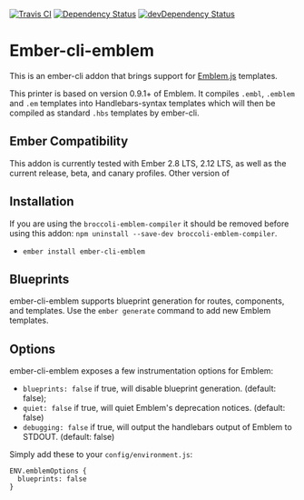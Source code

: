 [![Travis CI](https://travis-ci.org/fizmo/ember-cli-emblem.svg?branch=master)](https://travis-ci.org/fizmo/ember-cli-emblem)
[![Dependency Status](https://david-dm.org/fizmo/ember-cli-emblem.svg?style=flat)](https://david-dm.org/vestorly/ember-cli-emblem)
[![devDependency Status](https://david-dm.org/fizmo/ember-cli-emblem/dev-status.svg?style=flat)](https://david-dm.org/vestorly/ember-cli-emblem#info=devDependencies)

# Ember-cli-emblem

This is an ember-cli addon that brings support for
[Emblem.js](http://emblemjs.com) templates.

This printer is based on version 0.9.1+ of Emblem. It compiles `.embl`,
`.emblem` and `.em` templates into Handlebars-syntax templates which
will then be compiled as standard `.hbs` templates by ember-cli.

## Ember Compatibility

This addon is currently tested with Ember 2.8 LTS, 2.12 LTS, as well
as the current release, beta, and canary profiles. Other version of 

## Installation

If you are using the `broccoli-emblem-compiler` it should be removed
before using this addon: `npm uninstall --save-dev broccoli-emblem-compiler`.

* `ember install ember-cli-emblem`

## Blueprints

ember-cli-emblem supports blueprint generation for routes, components, and templates. Use the `ember generate` command to add new Emblem templates.

## Options

ember-cli-emblem exposes a few instrumentation options for Emblem:

  - `blueprints: false` if true, will disable blueprint generation.  (default: false);
  - `quiet: false` if true, will quiet Emblem's deprecation notices.  (default: false)
  - `debugging: false`  if true, will output the handlebars output of Emblem to STDOUT. (default: false)

Simply add these to your `config/environment.js`:

```
ENV.emblemOptions {
  blueprints: false
}
```
